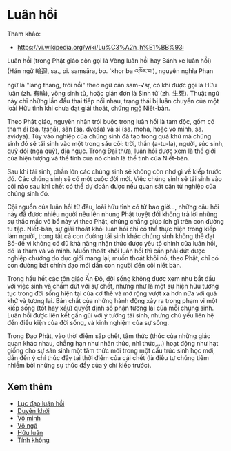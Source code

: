 # Luân hồi

Tham khảo:

- <https://vi.wikipedia.org/wiki/Lu%C3%A2n_h%E1%BB%93i>

Luân hồi (trong Phật giáo còn gọi là Vòng luân hồi hay Bánh xe luân hồi) (Hán ngữ 輪迴, sa., pi. saṃsāra, bo. `khor ba འཁོར་བ་), nguyên nghĩa Phạn ngữ là "lang thang, trôi nổi" theo ngữ căn sam-√sṛ, có khi được gọi là Hữu luân (zh. 有輪), vòng sinh tử, hoặc giản đơn là Sinh tử (zh. 生死). Thuật ngữ này chỉ những lần đầu thai tiếp nối nhau, trạng thái bị luân chuyển của một loài Hữu tình khi chưa đạt giải thoát, chứng ngộ Niết-bàn.

Theo Phật giáo, nguyên nhân trói buộc trong luân hồi là tam độc, gồm có tham ái (sa. tṛṣṇā), sân (sa. dveśa) và si (sa. moha, hoặc vô minh, sa. avidyā). Tùy vào nghiệp của chúng sinh đã tạo trong quá khứ mà chúng sinh đó sẽ tái sinh vào một trong sáu cõi: trời, thần (a-tu-la), người, súc sinh, quỷ đói (ngạ quỷ), địa ngục. Trong Đại thừa, luân hồi được xem là thế giới của hiện tượng và thể tính của nó chính là thể tính của Niết-bàn.

Sau khi tái sinh, phần lớn các chúng sinh sẽ không còn nhớ gì về kiếp trước đó. Các chúng sinh sẽ có một cuộc đời mới. Việc chúng sinh sẽ tái sinh vào cõi nào sau khi chết có thể dự đoán được nếu quan sát cận tử nghiệp của chúng sinh đó.

Cội nguồn của luân hồi từ đâu, loài hữu tình có từ bao giờ…, những câu hỏi này đã được nhiều người nêu lên nhưng Phật tuyệt đối không trả lời những sự thắc mắc vô bổ này vì theo Phật, chúng chẳng giúp ích gì trên con đường tu tập. Niết-bàn, sự giải thoát khỏi luân hồi chỉ có thể thực hiện trong kiếp làm người, trong tất cả con đường tái sinh khác chúng sinh không thể đạt Bồ-đề vì không có đủ khả năng nhận thức được yếu tố chính của luân hồi, đó là tham và vô minh. Muốn thoát khỏi luân hồi thì cần phải dứt được nghiệp chướng do dục giới mang lại; muốn thoát khỏi nó, theo Phật, chỉ có con đường bát chính đạo mới dẫn con người đến cõi niết bàn.

Trong hầu hết các tôn giáo Ấn Độ, đời sống không được xem như bắt đầu với việc sinh và chấm dứt với sự chết, nhưng như là một sự hiện hữu tương tục trong đời sống hiện tại của cơ thể và mở rộng vượt xa hơn nữa với quá khứ và tương lai. Bản chất của những hành động xảy ra trong phạm vi một kiếp sống (tốt hay xấu) quyết định số phận tương lai của mỗi chúng sinh. Luân hồi được liên kết gần gũi với ý tưởng tái sinh, nhưng chủ yếu liên hệ đến điều kiện của đời sống, và kinh nghiệm của sự sống.

Trong Đạo Phật, vào thời điểm sắp chết, tâm thức (thức của những giác quan khác nhau, chẳng hạn như nhãn thức, nhĩ thức,...) hoạt động như hạt giống cho sự sản sinh một tâm thức mới trong một cấu trúc sinh học mới, dẫn đến ý chí thúc đẩy tại thời điểm của cái chết (là điều tự chúng tiêm nhiễm bởi những sự thúc đẩy của ý chí kiếp trước).

## Xem thêm

- [Lục đạo luân hồi](../khai_niem_so/luc_dao.md)
- [Duyên khởi](duyen_khoi.md)
- [Vô minh](vo_minh.md)
- [Vô ngã](vo_nga.md)
- [Hữu luân](huu_luan.md)
- [Tính không](tinh_khong.md)
